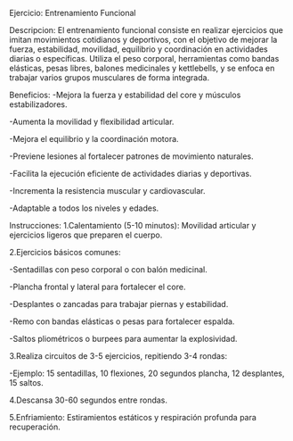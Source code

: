 Ejercicio: Entrenamiento Funcional

Descripcion:
El entrenamiento funcional consiste en realizar ejercicios que imitan movimientos cotidianos y deportivos, con el objetivo de mejorar la fuerza, estabilidad, movilidad, equilibrio y coordinación en actividades diarias o específicas. Utiliza el peso corporal, herramientas como bandas elásticas, pesas libres, balones medicinales y kettlebells, y se enfoca en trabajar varios grupos musculares de forma integrada.

Beneficios:
-Mejora la fuerza y estabilidad del core y músculos estabilizadores.

-Aumenta la movilidad y flexibilidad articular.

-Mejora el equilibrio y la coordinación motora.

-Previene lesiones al fortalecer patrones de movimiento naturales.

-Facilita la ejecución eficiente de actividades diarias y deportivas.

-Incrementa la resistencia muscular y cardiovascular.

-Adaptable a todos los niveles y edades.

Instrucciones:
1.Calentamiento (5-10 minutos): Movilidad articular y ejercicios ligeros que preparen el cuerpo.

2.Ejercicios básicos comunes:

-Sentadillas con peso corporal o con balón medicinal.

-Plancha frontal y lateral para fortalecer el core.

-Desplantes o zancadas para trabajar piernas y estabilidad.

-Remo con bandas elásticas o pesas para fortalecer espalda.

-Saltos pliométricos o burpees para aumentar la explosividad.

3.Realiza circuitos de 3-5 ejercicios, repitiendo 3-4 rondas:

-Ejemplo: 15 sentadillas, 10 flexiones, 20 segundos plancha, 12 desplantes, 15 saltos.

4.Descansa 30-60 segundos entre rondas.

5.Enfriamiento: Estiramientos estáticos y respiración profunda para recuperación.